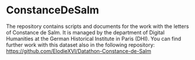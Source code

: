 # ConstanceDeSalm
The repository contains scripts and documents for the work with the letters of Constance de Salm. It is managed by the department of Digital Humanities at the German Historical Institute in Paris (DHI).
You can find further work with this dataset also in the following repository: https://github.com/ElodieXVI/Datathon-Constance-de-Salm
